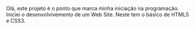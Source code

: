 Olá, este projeto é o ponto que marca minha iniciação na programação.
Iniciei o desenvolvivemento de um Web Site. Neste tem o básico de HTML5 e CSS3.
